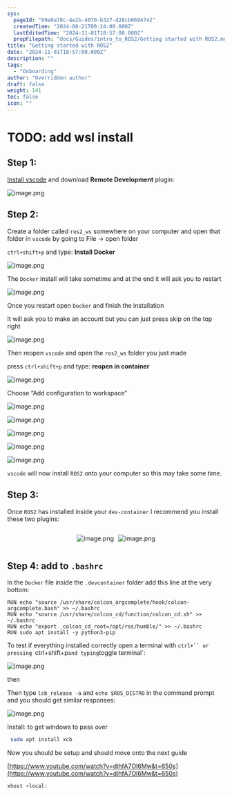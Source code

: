 ```yaml
---
sys:
  pageId: "89e0a78c-4e2b-4070-b327-d28cb0694742"
  createdTime: "2024-08-21T00:24:00.000Z"
  lastEditedTime: "2024-11-01T18:57:00.000Z"
  propFilepath: "docs/Guides/intro_to_ROS2/Getting started with ROS2.md"
title: "Getting started with ROS2"
date: "2024-11-01T18:57:00.000Z"
description: ""
tags:
  - "Onboarding"
author: "Overridden author"
draft: false
weight: 141
toc: false
icon: ""
---
```


# TODO: add wsl install

## Step 1:

[Install vscode](https://code.visualstudio.com/download) and download **Remote Development** plugin:

![image.png](https://prod-files-secure.s3.us-west-2.amazonaws.com/d518164a-d88e-44d1-a4ee-3adb3bd8bce0/efb52993-1881-4a40-b95e-6f020334f022/image.png?X-Amz-Algorithm=AWS4-HMAC-SHA256&X-Amz-Content-Sha256=UNSIGNED-PAYLOAD&X-Amz-Credential=ASIAZI2LB466XE2F3HM6%2F20250420%2Fus-west-2%2Fs3%2Faws4_request&X-Amz-Date=20250420T140406Z&X-Amz-Expires=3600&X-Amz-Security-Token=IQoJb3JpZ2luX2VjEBkaCXVzLXdlc3QtMiJHMEUCIFP67S%2BQ0TR0KHmmPIZ9Tbs8rre4EoLhv3HqECqOoAigAiEA%2Fdj%2BeS74qndMueuGI7A0waLQ3MOgZ4J6HDs2DY4%2BAMEqiAQIov%2F%2F%2F%2F%2F%2F%2F%2F%2F%2FARAAGgw2Mzc0MjMxODM4MDUiDFtF2I8DS5ftv41M2yrcA3ZmUJRKnIKUaeOUX9yCkiO2k081MN%2B8jozTZnFe%2FAcXLW9OpUuGSlj8mSz6kr8lZSS2UDrcc%2BE9NyHjh9KT2hpok%2FzfCcI3KFYN4G5JLiIK0erPypaPpjU9XtddXV61VOgXrQ%2B%2FKl1yptPMYtIlNWiJUiww0%2BkC2FdVtk8sf1mE5llVucI19zpSDpx8kFiIyFpbznluFeB8apVdwjNE8QIBrZ1EWTMZZV1dWmdZb2JpK2BYgdmHFyMXlohWCnx5NHjZ6HFQyyn0ibRvnrqfTAY%2B00tFmiK2LQNBi%2BmZkoOzCnQ5ZF%2FsTcIil9QpUAJT2ruiU72w%2BI8I6dmeJEUaelAK%2BeI7174ES%2Fhn91mcfZZXJOW%2BCjmeYgQWuFarTGrUzE%2BFJC%2F1Nzvu0CUmEjocVWDebV2z0zNb1QPP5vUZQ7OFq4eoXEDAw7rA%2F5tM1GPjAOP2OF8mnHDWvV8GAR1M1ns9lGYs99nLm4FbNRhGWnNTrQftTx6kl5NutYFS8OQxxEen%2Be175EWGqklWLNyzWhGiwsDwUIZoE5vb9m6XdSpeWQkZdxvl5ptVhlRdV3VUE9J3rzLLLgk5leUgKbeWX7sPvNdJpTghYn4U%2FfWKcPmGXd6gV8vhuWx49mmiMJj0ksAGOqUBGXDQSDfPcyCS29m37PXYMmvzyvtgY43UmKtATJ0MF%2BtVVkIWn8pBBFqzWIXPZe4w6Xm9EqEgng%2FJ0U7VPfUgn4Oxo6vEXNi54qg7ZwdKR6pR%2FVQH8LIxnWBy%2BvR7%2BjXXhusl9Xo%2BYwqs8%2FeZsAS7PzJNdlw2PaFHNSSjkU3YkXZzWIb4TQMYun1pP%2BJ%2B5JwvlMYEzCykGxf3S6pS%2Bl0tgMdrbZKN&X-Amz-Signature=8fd39c6a64b2436b1cfdc7d69fd83a8b28a3468b80bb2659275069935432f3e5&X-Amz-SignedHeaders=host&x-id=GetObject)

## Step 2:

Create a folder called `ros2_ws` somewhere on your computer and open that folder in `vscode` by going to File → open folder 

`ctrl+shift+p` and type: **Install Docker**

![image.png](https://prod-files-secure.s3.us-west-2.amazonaws.com/d518164a-d88e-44d1-a4ee-3adb3bd8bce0/2269dc0e-1cd5-47ff-bceb-c04ad9b2eab0/image.png?X-Amz-Algorithm=AWS4-HMAC-SHA256&X-Amz-Content-Sha256=UNSIGNED-PAYLOAD&X-Amz-Credential=ASIAZI2LB466XE2F3HM6%2F20250420%2Fus-west-2%2Fs3%2Faws4_request&X-Amz-Date=20250420T140406Z&X-Amz-Expires=3600&X-Amz-Security-Token=IQoJb3JpZ2luX2VjEBkaCXVzLXdlc3QtMiJHMEUCIFP67S%2BQ0TR0KHmmPIZ9Tbs8rre4EoLhv3HqECqOoAigAiEA%2Fdj%2BeS74qndMueuGI7A0waLQ3MOgZ4J6HDs2DY4%2BAMEqiAQIov%2F%2F%2F%2F%2F%2F%2F%2F%2F%2FARAAGgw2Mzc0MjMxODM4MDUiDFtF2I8DS5ftv41M2yrcA3ZmUJRKnIKUaeOUX9yCkiO2k081MN%2B8jozTZnFe%2FAcXLW9OpUuGSlj8mSz6kr8lZSS2UDrcc%2BE9NyHjh9KT2hpok%2FzfCcI3KFYN4G5JLiIK0erPypaPpjU9XtddXV61VOgXrQ%2B%2FKl1yptPMYtIlNWiJUiww0%2BkC2FdVtk8sf1mE5llVucI19zpSDpx8kFiIyFpbznluFeB8apVdwjNE8QIBrZ1EWTMZZV1dWmdZb2JpK2BYgdmHFyMXlohWCnx5NHjZ6HFQyyn0ibRvnrqfTAY%2B00tFmiK2LQNBi%2BmZkoOzCnQ5ZF%2FsTcIil9QpUAJT2ruiU72w%2BI8I6dmeJEUaelAK%2BeI7174ES%2Fhn91mcfZZXJOW%2BCjmeYgQWuFarTGrUzE%2BFJC%2F1Nzvu0CUmEjocVWDebV2z0zNb1QPP5vUZQ7OFq4eoXEDAw7rA%2F5tM1GPjAOP2OF8mnHDWvV8GAR1M1ns9lGYs99nLm4FbNRhGWnNTrQftTx6kl5NutYFS8OQxxEen%2Be175EWGqklWLNyzWhGiwsDwUIZoE5vb9m6XdSpeWQkZdxvl5ptVhlRdV3VUE9J3rzLLLgk5leUgKbeWX7sPvNdJpTghYn4U%2FfWKcPmGXd6gV8vhuWx49mmiMJj0ksAGOqUBGXDQSDfPcyCS29m37PXYMmvzyvtgY43UmKtATJ0MF%2BtVVkIWn8pBBFqzWIXPZe4w6Xm9EqEgng%2FJ0U7VPfUgn4Oxo6vEXNi54qg7ZwdKR6pR%2FVQH8LIxnWBy%2BvR7%2BjXXhusl9Xo%2BYwqs8%2FeZsAS7PzJNdlw2PaFHNSSjkU3YkXZzWIb4TQMYun1pP%2BJ%2B5JwvlMYEzCykGxf3S6pS%2Bl0tgMdrbZKN&X-Amz-Signature=de2ad43416756ed1ecba675167d78d33f376bef89282fd26d62fd0a53c61f86d&X-Amz-SignedHeaders=host&x-id=GetObject)

The `Docker` install will take sometime and at the end it will ask you to restart

![image.png](https://prod-files-secure.s3.us-west-2.amazonaws.com/d518164a-d88e-44d1-a4ee-3adb3bd8bce0/ed233f78-be33-4b1f-b89c-9c346c0e961e/image.png?X-Amz-Algorithm=AWS4-HMAC-SHA256&X-Amz-Content-Sha256=UNSIGNED-PAYLOAD&X-Amz-Credential=ASIAZI2LB466XE2F3HM6%2F20250420%2Fus-west-2%2Fs3%2Faws4_request&X-Amz-Date=20250420T140406Z&X-Amz-Expires=3600&X-Amz-Security-Token=IQoJb3JpZ2luX2VjEBkaCXVzLXdlc3QtMiJHMEUCIFP67S%2BQ0TR0KHmmPIZ9Tbs8rre4EoLhv3HqECqOoAigAiEA%2Fdj%2BeS74qndMueuGI7A0waLQ3MOgZ4J6HDs2DY4%2BAMEqiAQIov%2F%2F%2F%2F%2F%2F%2F%2F%2F%2FARAAGgw2Mzc0MjMxODM4MDUiDFtF2I8DS5ftv41M2yrcA3ZmUJRKnIKUaeOUX9yCkiO2k081MN%2B8jozTZnFe%2FAcXLW9OpUuGSlj8mSz6kr8lZSS2UDrcc%2BE9NyHjh9KT2hpok%2FzfCcI3KFYN4G5JLiIK0erPypaPpjU9XtddXV61VOgXrQ%2B%2FKl1yptPMYtIlNWiJUiww0%2BkC2FdVtk8sf1mE5llVucI19zpSDpx8kFiIyFpbznluFeB8apVdwjNE8QIBrZ1EWTMZZV1dWmdZb2JpK2BYgdmHFyMXlohWCnx5NHjZ6HFQyyn0ibRvnrqfTAY%2B00tFmiK2LQNBi%2BmZkoOzCnQ5ZF%2FsTcIil9QpUAJT2ruiU72w%2BI8I6dmeJEUaelAK%2BeI7174ES%2Fhn91mcfZZXJOW%2BCjmeYgQWuFarTGrUzE%2BFJC%2F1Nzvu0CUmEjocVWDebV2z0zNb1QPP5vUZQ7OFq4eoXEDAw7rA%2F5tM1GPjAOP2OF8mnHDWvV8GAR1M1ns9lGYs99nLm4FbNRhGWnNTrQftTx6kl5NutYFS8OQxxEen%2Be175EWGqklWLNyzWhGiwsDwUIZoE5vb9m6XdSpeWQkZdxvl5ptVhlRdV3VUE9J3rzLLLgk5leUgKbeWX7sPvNdJpTghYn4U%2FfWKcPmGXd6gV8vhuWx49mmiMJj0ksAGOqUBGXDQSDfPcyCS29m37PXYMmvzyvtgY43UmKtATJ0MF%2BtVVkIWn8pBBFqzWIXPZe4w6Xm9EqEgng%2FJ0U7VPfUgn4Oxo6vEXNi54qg7ZwdKR6pR%2FVQH8LIxnWBy%2BvR7%2BjXXhusl9Xo%2BYwqs8%2FeZsAS7PzJNdlw2PaFHNSSjkU3YkXZzWIb4TQMYun1pP%2BJ%2B5JwvlMYEzCykGxf3S6pS%2Bl0tgMdrbZKN&X-Amz-Signature=abc678e74306ed92922957b719c02234b5d98e3d860985caf8b25aff52d6b4ac&X-Amz-SignedHeaders=host&x-id=GetObject)

Once you restart open `Docker` and finish the installation

It will ask you to make an account but you can just press skip on the top right

![image.png](https://prod-files-secure.s3.us-west-2.amazonaws.com/d518164a-d88e-44d1-a4ee-3adb3bd8bce0/21010ad9-1659-4fd9-9f59-9932a09b2a3d/image.png?X-Amz-Algorithm=AWS4-HMAC-SHA256&X-Amz-Content-Sha256=UNSIGNED-PAYLOAD&X-Amz-Credential=ASIAZI2LB466XE2F3HM6%2F20250420%2Fus-west-2%2Fs3%2Faws4_request&X-Amz-Date=20250420T140406Z&X-Amz-Expires=3600&X-Amz-Security-Token=IQoJb3JpZ2luX2VjEBkaCXVzLXdlc3QtMiJHMEUCIFP67S%2BQ0TR0KHmmPIZ9Tbs8rre4EoLhv3HqECqOoAigAiEA%2Fdj%2BeS74qndMueuGI7A0waLQ3MOgZ4J6HDs2DY4%2BAMEqiAQIov%2F%2F%2F%2F%2F%2F%2F%2F%2F%2FARAAGgw2Mzc0MjMxODM4MDUiDFtF2I8DS5ftv41M2yrcA3ZmUJRKnIKUaeOUX9yCkiO2k081MN%2B8jozTZnFe%2FAcXLW9OpUuGSlj8mSz6kr8lZSS2UDrcc%2BE9NyHjh9KT2hpok%2FzfCcI3KFYN4G5JLiIK0erPypaPpjU9XtddXV61VOgXrQ%2B%2FKl1yptPMYtIlNWiJUiww0%2BkC2FdVtk8sf1mE5llVucI19zpSDpx8kFiIyFpbznluFeB8apVdwjNE8QIBrZ1EWTMZZV1dWmdZb2JpK2BYgdmHFyMXlohWCnx5NHjZ6HFQyyn0ibRvnrqfTAY%2B00tFmiK2LQNBi%2BmZkoOzCnQ5ZF%2FsTcIil9QpUAJT2ruiU72w%2BI8I6dmeJEUaelAK%2BeI7174ES%2Fhn91mcfZZXJOW%2BCjmeYgQWuFarTGrUzE%2BFJC%2F1Nzvu0CUmEjocVWDebV2z0zNb1QPP5vUZQ7OFq4eoXEDAw7rA%2F5tM1GPjAOP2OF8mnHDWvV8GAR1M1ns9lGYs99nLm4FbNRhGWnNTrQftTx6kl5NutYFS8OQxxEen%2Be175EWGqklWLNyzWhGiwsDwUIZoE5vb9m6XdSpeWQkZdxvl5ptVhlRdV3VUE9J3rzLLLgk5leUgKbeWX7sPvNdJpTghYn4U%2FfWKcPmGXd6gV8vhuWx49mmiMJj0ksAGOqUBGXDQSDfPcyCS29m37PXYMmvzyvtgY43UmKtATJ0MF%2BtVVkIWn8pBBFqzWIXPZe4w6Xm9EqEgng%2FJ0U7VPfUgn4Oxo6vEXNi54qg7ZwdKR6pR%2FVQH8LIxnWBy%2BvR7%2BjXXhusl9Xo%2BYwqs8%2FeZsAS7PzJNdlw2PaFHNSSjkU3YkXZzWIb4TQMYun1pP%2BJ%2B5JwvlMYEzCykGxf3S6pS%2Bl0tgMdrbZKN&X-Amz-Signature=5927cfa67c7e7d5bb485bd764093f7a0d1c7d62957e0142ab02997dbb013cb75&X-Amz-SignedHeaders=host&x-id=GetObject)

Then reopen `vscode` and open the `ros2_ws` folder you just made

press `ctrl+shift+p` and type: **reopen in container**

![image.png](https://prod-files-secure.s3.us-west-2.amazonaws.com/d518164a-d88e-44d1-a4ee-3adb3bd8bce0/4e93b8c2-41ad-488c-8095-c74205196118/image.png?X-Amz-Algorithm=AWS4-HMAC-SHA256&X-Amz-Content-Sha256=UNSIGNED-PAYLOAD&X-Amz-Credential=ASIAZI2LB466XE2F3HM6%2F20250420%2Fus-west-2%2Fs3%2Faws4_request&X-Amz-Date=20250420T140406Z&X-Amz-Expires=3600&X-Amz-Security-Token=IQoJb3JpZ2luX2VjEBkaCXVzLXdlc3QtMiJHMEUCIFP67S%2BQ0TR0KHmmPIZ9Tbs8rre4EoLhv3HqECqOoAigAiEA%2Fdj%2BeS74qndMueuGI7A0waLQ3MOgZ4J6HDs2DY4%2BAMEqiAQIov%2F%2F%2F%2F%2F%2F%2F%2F%2F%2FARAAGgw2Mzc0MjMxODM4MDUiDFtF2I8DS5ftv41M2yrcA3ZmUJRKnIKUaeOUX9yCkiO2k081MN%2B8jozTZnFe%2FAcXLW9OpUuGSlj8mSz6kr8lZSS2UDrcc%2BE9NyHjh9KT2hpok%2FzfCcI3KFYN4G5JLiIK0erPypaPpjU9XtddXV61VOgXrQ%2B%2FKl1yptPMYtIlNWiJUiww0%2BkC2FdVtk8sf1mE5llVucI19zpSDpx8kFiIyFpbznluFeB8apVdwjNE8QIBrZ1EWTMZZV1dWmdZb2JpK2BYgdmHFyMXlohWCnx5NHjZ6HFQyyn0ibRvnrqfTAY%2B00tFmiK2LQNBi%2BmZkoOzCnQ5ZF%2FsTcIil9QpUAJT2ruiU72w%2BI8I6dmeJEUaelAK%2BeI7174ES%2Fhn91mcfZZXJOW%2BCjmeYgQWuFarTGrUzE%2BFJC%2F1Nzvu0CUmEjocVWDebV2z0zNb1QPP5vUZQ7OFq4eoXEDAw7rA%2F5tM1GPjAOP2OF8mnHDWvV8GAR1M1ns9lGYs99nLm4FbNRhGWnNTrQftTx6kl5NutYFS8OQxxEen%2Be175EWGqklWLNyzWhGiwsDwUIZoE5vb9m6XdSpeWQkZdxvl5ptVhlRdV3VUE9J3rzLLLgk5leUgKbeWX7sPvNdJpTghYn4U%2FfWKcPmGXd6gV8vhuWx49mmiMJj0ksAGOqUBGXDQSDfPcyCS29m37PXYMmvzyvtgY43UmKtATJ0MF%2BtVVkIWn8pBBFqzWIXPZe4w6Xm9EqEgng%2FJ0U7VPfUgn4Oxo6vEXNi54qg7ZwdKR6pR%2FVQH8LIxnWBy%2BvR7%2BjXXhusl9Xo%2BYwqs8%2FeZsAS7PzJNdlw2PaFHNSSjkU3YkXZzWIb4TQMYun1pP%2BJ%2B5JwvlMYEzCykGxf3S6pS%2Bl0tgMdrbZKN&X-Amz-Signature=dc896eab5d81aafc23ec442b21439bfdee44a981d756edba847dd9ded065ddbd&X-Amz-SignedHeaders=host&x-id=GetObject)

Choose “Add configuration to workspace”

![image.png](https://prod-files-secure.s3.us-west-2.amazonaws.com/d518164a-d88e-44d1-a4ee-3adb3bd8bce0/9560b282-5060-4989-ba37-97e7b2c22476/image.png?X-Amz-Algorithm=AWS4-HMAC-SHA256&X-Amz-Content-Sha256=UNSIGNED-PAYLOAD&X-Amz-Credential=ASIAZI2LB466XE2F3HM6%2F20250420%2Fus-west-2%2Fs3%2Faws4_request&X-Amz-Date=20250420T140406Z&X-Amz-Expires=3600&X-Amz-Security-Token=IQoJb3JpZ2luX2VjEBkaCXVzLXdlc3QtMiJHMEUCIFP67S%2BQ0TR0KHmmPIZ9Tbs8rre4EoLhv3HqECqOoAigAiEA%2Fdj%2BeS74qndMueuGI7A0waLQ3MOgZ4J6HDs2DY4%2BAMEqiAQIov%2F%2F%2F%2F%2F%2F%2F%2F%2F%2FARAAGgw2Mzc0MjMxODM4MDUiDFtF2I8DS5ftv41M2yrcA3ZmUJRKnIKUaeOUX9yCkiO2k081MN%2B8jozTZnFe%2FAcXLW9OpUuGSlj8mSz6kr8lZSS2UDrcc%2BE9NyHjh9KT2hpok%2FzfCcI3KFYN4G5JLiIK0erPypaPpjU9XtddXV61VOgXrQ%2B%2FKl1yptPMYtIlNWiJUiww0%2BkC2FdVtk8sf1mE5llVucI19zpSDpx8kFiIyFpbznluFeB8apVdwjNE8QIBrZ1EWTMZZV1dWmdZb2JpK2BYgdmHFyMXlohWCnx5NHjZ6HFQyyn0ibRvnrqfTAY%2B00tFmiK2LQNBi%2BmZkoOzCnQ5ZF%2FsTcIil9QpUAJT2ruiU72w%2BI8I6dmeJEUaelAK%2BeI7174ES%2Fhn91mcfZZXJOW%2BCjmeYgQWuFarTGrUzE%2BFJC%2F1Nzvu0CUmEjocVWDebV2z0zNb1QPP5vUZQ7OFq4eoXEDAw7rA%2F5tM1GPjAOP2OF8mnHDWvV8GAR1M1ns9lGYs99nLm4FbNRhGWnNTrQftTx6kl5NutYFS8OQxxEen%2Be175EWGqklWLNyzWhGiwsDwUIZoE5vb9m6XdSpeWQkZdxvl5ptVhlRdV3VUE9J3rzLLLgk5leUgKbeWX7sPvNdJpTghYn4U%2FfWKcPmGXd6gV8vhuWx49mmiMJj0ksAGOqUBGXDQSDfPcyCS29m37PXYMmvzyvtgY43UmKtATJ0MF%2BtVVkIWn8pBBFqzWIXPZe4w6Xm9EqEgng%2FJ0U7VPfUgn4Oxo6vEXNi54qg7ZwdKR6pR%2FVQH8LIxnWBy%2BvR7%2BjXXhusl9Xo%2BYwqs8%2FeZsAS7PzJNdlw2PaFHNSSjkU3YkXZzWIb4TQMYun1pP%2BJ%2B5JwvlMYEzCykGxf3S6pS%2Bl0tgMdrbZKN&X-Amz-Signature=d0e0613958670056c4ea6396d37aaeca200c8fa619dbc4a187c1cea999e6b325&X-Amz-SignedHeaders=host&x-id=GetObject)

![image.png](https://prod-files-secure.s3.us-west-2.amazonaws.com/d518164a-d88e-44d1-a4ee-3adb3bd8bce0/2ee63f81-886b-48e8-a553-dc6e5eac99e4/image.png?X-Amz-Algorithm=AWS4-HMAC-SHA256&X-Amz-Content-Sha256=UNSIGNED-PAYLOAD&X-Amz-Credential=ASIAZI2LB466XE2F3HM6%2F20250420%2Fus-west-2%2Fs3%2Faws4_request&X-Amz-Date=20250420T140406Z&X-Amz-Expires=3600&X-Amz-Security-Token=IQoJb3JpZ2luX2VjEBkaCXVzLXdlc3QtMiJHMEUCIFP67S%2BQ0TR0KHmmPIZ9Tbs8rre4EoLhv3HqECqOoAigAiEA%2Fdj%2BeS74qndMueuGI7A0waLQ3MOgZ4J6HDs2DY4%2BAMEqiAQIov%2F%2F%2F%2F%2F%2F%2F%2F%2F%2FARAAGgw2Mzc0MjMxODM4MDUiDFtF2I8DS5ftv41M2yrcA3ZmUJRKnIKUaeOUX9yCkiO2k081MN%2B8jozTZnFe%2FAcXLW9OpUuGSlj8mSz6kr8lZSS2UDrcc%2BE9NyHjh9KT2hpok%2FzfCcI3KFYN4G5JLiIK0erPypaPpjU9XtddXV61VOgXrQ%2B%2FKl1yptPMYtIlNWiJUiww0%2BkC2FdVtk8sf1mE5llVucI19zpSDpx8kFiIyFpbznluFeB8apVdwjNE8QIBrZ1EWTMZZV1dWmdZb2JpK2BYgdmHFyMXlohWCnx5NHjZ6HFQyyn0ibRvnrqfTAY%2B00tFmiK2LQNBi%2BmZkoOzCnQ5ZF%2FsTcIil9QpUAJT2ruiU72w%2BI8I6dmeJEUaelAK%2BeI7174ES%2Fhn91mcfZZXJOW%2BCjmeYgQWuFarTGrUzE%2BFJC%2F1Nzvu0CUmEjocVWDebV2z0zNb1QPP5vUZQ7OFq4eoXEDAw7rA%2F5tM1GPjAOP2OF8mnHDWvV8GAR1M1ns9lGYs99nLm4FbNRhGWnNTrQftTx6kl5NutYFS8OQxxEen%2Be175EWGqklWLNyzWhGiwsDwUIZoE5vb9m6XdSpeWQkZdxvl5ptVhlRdV3VUE9J3rzLLLgk5leUgKbeWX7sPvNdJpTghYn4U%2FfWKcPmGXd6gV8vhuWx49mmiMJj0ksAGOqUBGXDQSDfPcyCS29m37PXYMmvzyvtgY43UmKtATJ0MF%2BtVVkIWn8pBBFqzWIXPZe4w6Xm9EqEgng%2FJ0U7VPfUgn4Oxo6vEXNi54qg7ZwdKR6pR%2FVQH8LIxnWBy%2BvR7%2BjXXhusl9Xo%2BYwqs8%2FeZsAS7PzJNdlw2PaFHNSSjkU3YkXZzWIb4TQMYun1pP%2BJ%2B5JwvlMYEzCykGxf3S6pS%2Bl0tgMdrbZKN&X-Amz-Signature=9cf8ccd8739c3aad2dc15d8bb0b4ec3dcd1a6673b1eabaf1641ba705d91ccadc&X-Amz-SignedHeaders=host&x-id=GetObject)

![image.png](https://prod-files-secure.s3.us-west-2.amazonaws.com/d518164a-d88e-44d1-a4ee-3adb3bd8bce0/ae1580b2-b048-407e-aed9-b584224a7a04/image.png?X-Amz-Algorithm=AWS4-HMAC-SHA256&X-Amz-Content-Sha256=UNSIGNED-PAYLOAD&X-Amz-Credential=ASIAZI2LB466XE2F3HM6%2F20250420%2Fus-west-2%2Fs3%2Faws4_request&X-Amz-Date=20250420T140406Z&X-Amz-Expires=3600&X-Amz-Security-Token=IQoJb3JpZ2luX2VjEBkaCXVzLXdlc3QtMiJHMEUCIFP67S%2BQ0TR0KHmmPIZ9Tbs8rre4EoLhv3HqECqOoAigAiEA%2Fdj%2BeS74qndMueuGI7A0waLQ3MOgZ4J6HDs2DY4%2BAMEqiAQIov%2F%2F%2F%2F%2F%2F%2F%2F%2F%2FARAAGgw2Mzc0MjMxODM4MDUiDFtF2I8DS5ftv41M2yrcA3ZmUJRKnIKUaeOUX9yCkiO2k081MN%2B8jozTZnFe%2FAcXLW9OpUuGSlj8mSz6kr8lZSS2UDrcc%2BE9NyHjh9KT2hpok%2FzfCcI3KFYN4G5JLiIK0erPypaPpjU9XtddXV61VOgXrQ%2B%2FKl1yptPMYtIlNWiJUiww0%2BkC2FdVtk8sf1mE5llVucI19zpSDpx8kFiIyFpbznluFeB8apVdwjNE8QIBrZ1EWTMZZV1dWmdZb2JpK2BYgdmHFyMXlohWCnx5NHjZ6HFQyyn0ibRvnrqfTAY%2B00tFmiK2LQNBi%2BmZkoOzCnQ5ZF%2FsTcIil9QpUAJT2ruiU72w%2BI8I6dmeJEUaelAK%2BeI7174ES%2Fhn91mcfZZXJOW%2BCjmeYgQWuFarTGrUzE%2BFJC%2F1Nzvu0CUmEjocVWDebV2z0zNb1QPP5vUZQ7OFq4eoXEDAw7rA%2F5tM1GPjAOP2OF8mnHDWvV8GAR1M1ns9lGYs99nLm4FbNRhGWnNTrQftTx6kl5NutYFS8OQxxEen%2Be175EWGqklWLNyzWhGiwsDwUIZoE5vb9m6XdSpeWQkZdxvl5ptVhlRdV3VUE9J3rzLLLgk5leUgKbeWX7sPvNdJpTghYn4U%2FfWKcPmGXd6gV8vhuWx49mmiMJj0ksAGOqUBGXDQSDfPcyCS29m37PXYMmvzyvtgY43UmKtATJ0MF%2BtVVkIWn8pBBFqzWIXPZe4w6Xm9EqEgng%2FJ0U7VPfUgn4Oxo6vEXNi54qg7ZwdKR6pR%2FVQH8LIxnWBy%2BvR7%2BjXXhusl9Xo%2BYwqs8%2FeZsAS7PzJNdlw2PaFHNSSjkU3YkXZzWIb4TQMYun1pP%2BJ%2B5JwvlMYEzCykGxf3S6pS%2Bl0tgMdrbZKN&X-Amz-Signature=537cf25852c4f603761059889741ca87586cfd07ab5a53f1bdf9dc38568b3451&X-Amz-SignedHeaders=host&x-id=GetObject)

![image.png](https://prod-files-secure.s3.us-west-2.amazonaws.com/d518164a-d88e-44d1-a4ee-3adb3bd8bce0/53255b28-f75e-430f-b9e3-c0ac8577e42b/image.png?X-Amz-Algorithm=AWS4-HMAC-SHA256&X-Amz-Content-Sha256=UNSIGNED-PAYLOAD&X-Amz-Credential=ASIAZI2LB466XE2F3HM6%2F20250420%2Fus-west-2%2Fs3%2Faws4_request&X-Amz-Date=20250420T140406Z&X-Amz-Expires=3600&X-Amz-Security-Token=IQoJb3JpZ2luX2VjEBkaCXVzLXdlc3QtMiJHMEUCIFP67S%2BQ0TR0KHmmPIZ9Tbs8rre4EoLhv3HqECqOoAigAiEA%2Fdj%2BeS74qndMueuGI7A0waLQ3MOgZ4J6HDs2DY4%2BAMEqiAQIov%2F%2F%2F%2F%2F%2F%2F%2F%2F%2FARAAGgw2Mzc0MjMxODM4MDUiDFtF2I8DS5ftv41M2yrcA3ZmUJRKnIKUaeOUX9yCkiO2k081MN%2B8jozTZnFe%2FAcXLW9OpUuGSlj8mSz6kr8lZSS2UDrcc%2BE9NyHjh9KT2hpok%2FzfCcI3KFYN4G5JLiIK0erPypaPpjU9XtddXV61VOgXrQ%2B%2FKl1yptPMYtIlNWiJUiww0%2BkC2FdVtk8sf1mE5llVucI19zpSDpx8kFiIyFpbznluFeB8apVdwjNE8QIBrZ1EWTMZZV1dWmdZb2JpK2BYgdmHFyMXlohWCnx5NHjZ6HFQyyn0ibRvnrqfTAY%2B00tFmiK2LQNBi%2BmZkoOzCnQ5ZF%2FsTcIil9QpUAJT2ruiU72w%2BI8I6dmeJEUaelAK%2BeI7174ES%2Fhn91mcfZZXJOW%2BCjmeYgQWuFarTGrUzE%2BFJC%2F1Nzvu0CUmEjocVWDebV2z0zNb1QPP5vUZQ7OFq4eoXEDAw7rA%2F5tM1GPjAOP2OF8mnHDWvV8GAR1M1ns9lGYs99nLm4FbNRhGWnNTrQftTx6kl5NutYFS8OQxxEen%2Be175EWGqklWLNyzWhGiwsDwUIZoE5vb9m6XdSpeWQkZdxvl5ptVhlRdV3VUE9J3rzLLLgk5leUgKbeWX7sPvNdJpTghYn4U%2FfWKcPmGXd6gV8vhuWx49mmiMJj0ksAGOqUBGXDQSDfPcyCS29m37PXYMmvzyvtgY43UmKtATJ0MF%2BtVVkIWn8pBBFqzWIXPZe4w6Xm9EqEgng%2FJ0U7VPfUgn4Oxo6vEXNi54qg7ZwdKR6pR%2FVQH8LIxnWBy%2BvR7%2BjXXhusl9Xo%2BYwqs8%2FeZsAS7PzJNdlw2PaFHNSSjkU3YkXZzWIb4TQMYun1pP%2BJ%2B5JwvlMYEzCykGxf3S6pS%2Bl0tgMdrbZKN&X-Amz-Signature=d319b415940218ee45adbd986dec8ad3937032f2fa2e3a34fa6d30e30fb0e32e&X-Amz-SignedHeaders=host&x-id=GetObject)

![image.png](https://prod-files-secure.s3.us-west-2.amazonaws.com/d518164a-d88e-44d1-a4ee-3adb3bd8bce0/7c562767-5af9-4ffb-97d1-327bcdf4ee00/image.png?X-Amz-Algorithm=AWS4-HMAC-SHA256&X-Amz-Content-Sha256=UNSIGNED-PAYLOAD&X-Amz-Credential=ASIAZI2LB466XE2F3HM6%2F20250420%2Fus-west-2%2Fs3%2Faws4_request&X-Amz-Date=20250420T140406Z&X-Amz-Expires=3600&X-Amz-Security-Token=IQoJb3JpZ2luX2VjEBkaCXVzLXdlc3QtMiJHMEUCIFP67S%2BQ0TR0KHmmPIZ9Tbs8rre4EoLhv3HqECqOoAigAiEA%2Fdj%2BeS74qndMueuGI7A0waLQ3MOgZ4J6HDs2DY4%2BAMEqiAQIov%2F%2F%2F%2F%2F%2F%2F%2F%2F%2FARAAGgw2Mzc0MjMxODM4MDUiDFtF2I8DS5ftv41M2yrcA3ZmUJRKnIKUaeOUX9yCkiO2k081MN%2B8jozTZnFe%2FAcXLW9OpUuGSlj8mSz6kr8lZSS2UDrcc%2BE9NyHjh9KT2hpok%2FzfCcI3KFYN4G5JLiIK0erPypaPpjU9XtddXV61VOgXrQ%2B%2FKl1yptPMYtIlNWiJUiww0%2BkC2FdVtk8sf1mE5llVucI19zpSDpx8kFiIyFpbznluFeB8apVdwjNE8QIBrZ1EWTMZZV1dWmdZb2JpK2BYgdmHFyMXlohWCnx5NHjZ6HFQyyn0ibRvnrqfTAY%2B00tFmiK2LQNBi%2BmZkoOzCnQ5ZF%2FsTcIil9QpUAJT2ruiU72w%2BI8I6dmeJEUaelAK%2BeI7174ES%2Fhn91mcfZZXJOW%2BCjmeYgQWuFarTGrUzE%2BFJC%2F1Nzvu0CUmEjocVWDebV2z0zNb1QPP5vUZQ7OFq4eoXEDAw7rA%2F5tM1GPjAOP2OF8mnHDWvV8GAR1M1ns9lGYs99nLm4FbNRhGWnNTrQftTx6kl5NutYFS8OQxxEen%2Be175EWGqklWLNyzWhGiwsDwUIZoE5vb9m6XdSpeWQkZdxvl5ptVhlRdV3VUE9J3rzLLLgk5leUgKbeWX7sPvNdJpTghYn4U%2FfWKcPmGXd6gV8vhuWx49mmiMJj0ksAGOqUBGXDQSDfPcyCS29m37PXYMmvzyvtgY43UmKtATJ0MF%2BtVVkIWn8pBBFqzWIXPZe4w6Xm9EqEgng%2FJ0U7VPfUgn4Oxo6vEXNi54qg7ZwdKR6pR%2FVQH8LIxnWBy%2BvR7%2BjXXhusl9Xo%2BYwqs8%2FeZsAS7PzJNdlw2PaFHNSSjkU3YkXZzWIb4TQMYun1pP%2BJ%2B5JwvlMYEzCykGxf3S6pS%2Bl0tgMdrbZKN&X-Amz-Signature=8390e4744110739cce8ae7a7166507b0d1f7f0cb5e89801155899717a6ac2ff7&X-Amz-SignedHeaders=host&x-id=GetObject)

`vscode` will now install `ROS2` onto your computer so this may take some time.

## Step 3:

Once `ROS2` has installed inside your `dev-container` I recommend you install these two plugins:

<div style="display: flex;flex-direction: row; column-gap:10px; max-width: 630px;justify-content: center;">
<div>

![image.png](https://prod-files-secure.s3.us-west-2.amazonaws.com/d518164a-d88e-44d1-a4ee-3adb3bd8bce0/3fc3d550-5a54-4ba1-ba6b-faa01cdb7369/image.png?X-Amz-Algorithm=AWS4-HMAC-SHA256&X-Amz-Content-Sha256=UNSIGNED-PAYLOAD&X-Amz-Credential=ASIAZI2LB466Y343QZQY%2F20250420%2Fus-west-2%2Fs3%2Faws4_request&X-Amz-Date=20250420T140407Z&X-Amz-Expires=3600&X-Amz-Security-Token=IQoJb3JpZ2luX2VjEBwaCXVzLXdlc3QtMiJHMEUCIQD%2Fuumlj53khVVecC26qwfW2OvLxEsr%2B61C9VsuE1HUlQIgDGIM5Olwdc2oPXMFCp%2BDuNLxRTqEqe6Wbcq6zcFyZYcqiAQIpf%2F%2F%2F%2F%2F%2F%2F%2F%2F%2FARAAGgw2Mzc0MjMxODM4MDUiDHdcmi3SAzlRHAUqKCrcAxLJLQ4GSP%2Bh%2B0f6pIHljOCkCb6zMDKMrxnT2oD6i7dltoTZ65fOrT7EgttzGlUdzMJyzEcL3WzbRJ69lM8Rm7hX%2FDl0FrlN8xG6MRJ%2BCC%2FtptsRYy3XDIqFFw9CK24%2B99bL37YN2iTwSC8GbfMUo7hZ8EEkFRQz4Ig%2B2kd8wrbkrN85Hw3CLPFvTUkhdGT89%2BaUCYhgsOV2GUEm8vZ7u0k10TgsM0Y%2BkMWskX1Zb28YzNnIS%2FTANb5ejzM0UEzogUdn%2FTo4savQKnTiSJIllNo4GedG3lDsXOyNQ6jN51OEJic11%2BENiP6co%2FGPit5Cro%2BqBCWaix5DBb3tRlBtru8QfzSu77u6gFjcFpjUCDageHbz0LwUgYGVpvHgORaGclEFj1yEWROmsC7d6PbrPv1QAoaCplqZWrDNJP%2Bbi1NO7B4n%2BXu%2Fi1L2kJQu3CQvUegTjj1Osnx5zXxkIDiRsj81Lx09eiHJWgwxR%2B5FllHi9YtVyn9FWgIlMpb5kYI1Dp%2FbjDg65o%2BUh1x3XtKeNZYhqyZED0UfuOoWDRRpmQ3WVUGx93tgGztKziJvQrXQD8VRlT7ciuje6GjE%2BZN%2Bop1e9HjPFA9pNNqez7socELZkPXKg%2Bwe5gt8B0dXMPXHk8AGOqUBcP70cdraEvcDafbCJQHVFGXAY%2BNYeytXZsaZrjeHMEnX9xeU02ocGMk%2FQpwCQLzezciKgZl51hToD5HHIElpdyOPPr%2ButHPNeVknA%2BCLajZRk0MeIB5blb%2FWwabFIWQnv2%2FM%2FuMpnfm%2FDLQYHHh5FlAtDsQu87T9ruwqdR9wAhjbsw6a8iD0CULYaMgr0uyYgBdxDdTf8YnniW7DrkE2o3fMyx2Y&X-Amz-Signature=5d42910c8e3aca27ce7d4e238f176b7a2deb72372041ea9d371f6e8a7ad82c81&X-Amz-SignedHeaders=host&x-id=GetObject)

</div>
<div>

![image.png](https://prod-files-secure.s3.us-west-2.amazonaws.com/d518164a-d88e-44d1-a4ee-3adb3bd8bce0/d994cc66-13c2-4093-a5a3-f84cf4601a82/image.png?X-Amz-Algorithm=AWS4-HMAC-SHA256&X-Amz-Content-Sha256=UNSIGNED-PAYLOAD&X-Amz-Credential=ASIAZI2LB4667KG7DB2H%2F20250420%2Fus-west-2%2Fs3%2Faws4_request&X-Amz-Date=20250420T140408Z&X-Amz-Expires=3600&X-Amz-Security-Token=IQoJb3JpZ2luX2VjEBwaCXVzLXdlc3QtMiJHMEUCICwRQrU7RMucEf98WTkxacWbw2x8coTn9oCu63qBSzUyAiEAvSZuZ%2BEXXCxMsjFNO5kvEAA4UKBX4NklX3TjXXDH7gAqiAQIpf%2F%2F%2F%2F%2F%2F%2F%2F%2F%2FARAAGgw2Mzc0MjMxODM4MDUiDEw3RKy7YC5%2FNTYkBircA4CIwOOIZE6W%2FksYSK7%2Fwzf0oOeW22aNeF8j7PmVA7WrHFwp98NEmS%2FC98CrJ2z5YJ%2Fq4L3icoDVGXve%2FLea42aXt1q7hiwAiTO5DTMaMaSSwO3R52PSXQ%2FiJO1ijkVY6kLG3DRJX4VuRRc2Oi%2FsSgD7tNrrcQZs0GEpl2D%2BKfgh00iSLts7eL8Ns%2FsMafSStP%2BtRrnMzIbeFRUaoav6Zrecre%2BFBqxo1tSewAc3NhMgVCE194q4W7aFrtMIzmkGgFtEAI1uXHv1%2FofD4I56izyhjIimjOKgVpd55Xv9cKPJ8ArwiWQ%2BwNBQjyewykV0ZwgebaUXygYI0LfIysi8y6RBo9hnvoaUUTR%2BJVdSCc0zUgsLCB%2BxZSF64aU5tP3G5jiLvo7d32zQwUP7klb3qxUBUaRDNb74mfU9zH2KS65YLSTfZlktnnEjG7p081RL7N5tIEAoKf9pTsAP23J%2BFsIzD07p8D1C8VX06xYyxbPrPpBdYVC%2Bbi%2F6iqjpPUDusYqVJXvRnjIMUK%2B0AvkJKueafr8HjJubwMmBoGpJ4vGazIenRAakfgFaNR607V7KXxp5loZS5JAIB5eRTs5uKx7iCevWat5Dwsns7lVBoA72H%2BLXOez%2FY2CFVQSVMKXFk8AGOqUBH6ONPE%2Bltu6CIUhBySQrMg0te6143FvpmuqagD3vxIiSX9O%2FElKjO0LGsoPsgfY4T5RUVHO4QVYzAyS3WiBRV0pIndjs7xsfaePLrAtI0DI5DHvqrMo5tbzhryrL4iQr%2BwOsnx6CZV5rGKsBQh2up0kXu9U5zkkY1Lkb76GZNrMjk5qaA%2BiLFcsEnqpCOfEdCKqyOC3lOwvyOPLsEEcCEOHz9sN9&X-Amz-Signature=419a007b9b5fe684032c1c350c2bbd0019e134c149e21b63940b4685567facbc&X-Amz-SignedHeaders=host&x-id=GetObject)

</div>
</div>

## Step 4: add to `.bashrc`

In the `Docker` file inside the `.devcontainer` folder add this line at the very bottom: 

```docker
RUN echo "source /usr/share/colcon_argcomplete/hook/colcon-argcomplete.bash" >> ~/.bashrc
RUN echo "source /usr/share/colcon_cd/function/colcon_cd.sh" >> ~/.bashrc
RUN echo "export _colcon_cd_root=/opt/ros/humble/" >> ~/.bashrc
RUN sudo apt install -y python3-pip 
```

To test if everything installed correctly open a terminal with `ctrl+`` or pressing `ctrl+shift+p` and typing `toggle terminal`:

![image.png](https://prod-files-secure.s3.us-west-2.amazonaws.com/d518164a-d88e-44d1-a4ee-3adb3bd8bce0/6a4943d8-b04e-4c02-9a58-775f3384d1a5/image.png?X-Amz-Algorithm=AWS4-HMAC-SHA256&X-Amz-Content-Sha256=UNSIGNED-PAYLOAD&X-Amz-Credential=ASIAZI2LB466XE2F3HM6%2F20250420%2Fus-west-2%2Fs3%2Faws4_request&X-Amz-Date=20250420T140406Z&X-Amz-Expires=3600&X-Amz-Security-Token=IQoJb3JpZ2luX2VjEBkaCXVzLXdlc3QtMiJHMEUCIFP67S%2BQ0TR0KHmmPIZ9Tbs8rre4EoLhv3HqECqOoAigAiEA%2Fdj%2BeS74qndMueuGI7A0waLQ3MOgZ4J6HDs2DY4%2BAMEqiAQIov%2F%2F%2F%2F%2F%2F%2F%2F%2F%2FARAAGgw2Mzc0MjMxODM4MDUiDFtF2I8DS5ftv41M2yrcA3ZmUJRKnIKUaeOUX9yCkiO2k081MN%2B8jozTZnFe%2FAcXLW9OpUuGSlj8mSz6kr8lZSS2UDrcc%2BE9NyHjh9KT2hpok%2FzfCcI3KFYN4G5JLiIK0erPypaPpjU9XtddXV61VOgXrQ%2B%2FKl1yptPMYtIlNWiJUiww0%2BkC2FdVtk8sf1mE5llVucI19zpSDpx8kFiIyFpbznluFeB8apVdwjNE8QIBrZ1EWTMZZV1dWmdZb2JpK2BYgdmHFyMXlohWCnx5NHjZ6HFQyyn0ibRvnrqfTAY%2B00tFmiK2LQNBi%2BmZkoOzCnQ5ZF%2FsTcIil9QpUAJT2ruiU72w%2BI8I6dmeJEUaelAK%2BeI7174ES%2Fhn91mcfZZXJOW%2BCjmeYgQWuFarTGrUzE%2BFJC%2F1Nzvu0CUmEjocVWDebV2z0zNb1QPP5vUZQ7OFq4eoXEDAw7rA%2F5tM1GPjAOP2OF8mnHDWvV8GAR1M1ns9lGYs99nLm4FbNRhGWnNTrQftTx6kl5NutYFS8OQxxEen%2Be175EWGqklWLNyzWhGiwsDwUIZoE5vb9m6XdSpeWQkZdxvl5ptVhlRdV3VUE9J3rzLLLgk5leUgKbeWX7sPvNdJpTghYn4U%2FfWKcPmGXd6gV8vhuWx49mmiMJj0ksAGOqUBGXDQSDfPcyCS29m37PXYMmvzyvtgY43UmKtATJ0MF%2BtVVkIWn8pBBFqzWIXPZe4w6Xm9EqEgng%2FJ0U7VPfUgn4Oxo6vEXNi54qg7ZwdKR6pR%2FVQH8LIxnWBy%2BvR7%2BjXXhusl9Xo%2BYwqs8%2FeZsAS7PzJNdlw2PaFHNSSjkU3YkXZzWIb4TQMYun1pP%2BJ%2B5JwvlMYEzCykGxf3S6pS%2Bl0tgMdrbZKN&X-Amz-Signature=e8f29e221d94b29fe2ec951b97d5e8c5d72658f379207844d8ba5a7e630b2d8a&X-Amz-SignedHeaders=host&x-id=GetObject)

then 

Then type `lsb_release -a` and `echo $ROS_DISTRO` in the command prompt and you should get similar responses:

![image.png](https://prod-files-secure.s3.us-west-2.amazonaws.com/d518164a-d88e-44d1-a4ee-3adb3bd8bce0/3e635dec-a805-4e85-8b9e-d000e5b71a4e/image.png?X-Amz-Algorithm=AWS4-HMAC-SHA256&X-Amz-Content-Sha256=UNSIGNED-PAYLOAD&X-Amz-Credential=ASIAZI2LB466XE2F3HM6%2F20250420%2Fus-west-2%2Fs3%2Faws4_request&X-Amz-Date=20250420T140406Z&X-Amz-Expires=3600&X-Amz-Security-Token=IQoJb3JpZ2luX2VjEBkaCXVzLXdlc3QtMiJHMEUCIFP67S%2BQ0TR0KHmmPIZ9Tbs8rre4EoLhv3HqECqOoAigAiEA%2Fdj%2BeS74qndMueuGI7A0waLQ3MOgZ4J6HDs2DY4%2BAMEqiAQIov%2F%2F%2F%2F%2F%2F%2F%2F%2F%2FARAAGgw2Mzc0MjMxODM4MDUiDFtF2I8DS5ftv41M2yrcA3ZmUJRKnIKUaeOUX9yCkiO2k081MN%2B8jozTZnFe%2FAcXLW9OpUuGSlj8mSz6kr8lZSS2UDrcc%2BE9NyHjh9KT2hpok%2FzfCcI3KFYN4G5JLiIK0erPypaPpjU9XtddXV61VOgXrQ%2B%2FKl1yptPMYtIlNWiJUiww0%2BkC2FdVtk8sf1mE5llVucI19zpSDpx8kFiIyFpbznluFeB8apVdwjNE8QIBrZ1EWTMZZV1dWmdZb2JpK2BYgdmHFyMXlohWCnx5NHjZ6HFQyyn0ibRvnrqfTAY%2B00tFmiK2LQNBi%2BmZkoOzCnQ5ZF%2FsTcIil9QpUAJT2ruiU72w%2BI8I6dmeJEUaelAK%2BeI7174ES%2Fhn91mcfZZXJOW%2BCjmeYgQWuFarTGrUzE%2BFJC%2F1Nzvu0CUmEjocVWDebV2z0zNb1QPP5vUZQ7OFq4eoXEDAw7rA%2F5tM1GPjAOP2OF8mnHDWvV8GAR1M1ns9lGYs99nLm4FbNRhGWnNTrQftTx6kl5NutYFS8OQxxEen%2Be175EWGqklWLNyzWhGiwsDwUIZoE5vb9m6XdSpeWQkZdxvl5ptVhlRdV3VUE9J3rzLLLgk5leUgKbeWX7sPvNdJpTghYn4U%2FfWKcPmGXd6gV8vhuWx49mmiMJj0ksAGOqUBGXDQSDfPcyCS29m37PXYMmvzyvtgY43UmKtATJ0MF%2BtVVkIWn8pBBFqzWIXPZe4w6Xm9EqEgng%2FJ0U7VPfUgn4Oxo6vEXNi54qg7ZwdKR6pR%2FVQH8LIxnWBy%2BvR7%2BjXXhusl9Xo%2BYwqs8%2FeZsAS7PzJNdlw2PaFHNSSjkU3YkXZzWIb4TQMYun1pP%2BJ%2B5JwvlMYEzCykGxf3S6pS%2Bl0tgMdrbZKN&X-Amz-Signature=be5363cc2fd1180853b0525bbd820616ea8ab485695c21b9ada912e57e145c3b&X-Amz-SignedHeaders=host&x-id=GetObject)

Install:  to get windows to pass over

```bash
 sudo apt install xcb
```

Now you should be setup and should move onto the next guide 

[https://www.youtube.com/watch?v=dihfA7Ol6Mw&t=650s](https://www.youtube.com/watch?v=dihfA7Ol6Mw&t=650s)

```python
xhost +local:
```
